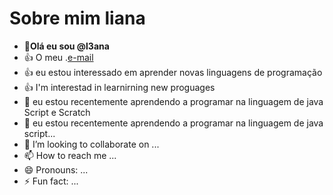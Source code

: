 # Sobre mim **liana**
- 👋**Olá eu sou @l3ana**
- :+1: O meu .[e-mail](liana.schirmer@escola.pr.gov.br)
- :+1: eu estou interessado em aprender novas linguagens de programação
- :+1: I'm interestad in learnirning new proguages
- 👀 eu estou recentemente aprendendo a programar na linguagem de java Script e Scratch
- 🌱 eu estou recentemente aprendendo a programar na linguagem de java script...
- 💞️ I’m looking to collaborate on ...
- 📫 How to reach me ...
- 😄 Pronouns: ...
- ⚡ Fun fact: ...

<!---
l3ana/l3ana is a ✨ special ✨ repository because its `README.md` (this file) appears on your GitHub profile.
You can click the Preview link to take a look at your changes.
--->
